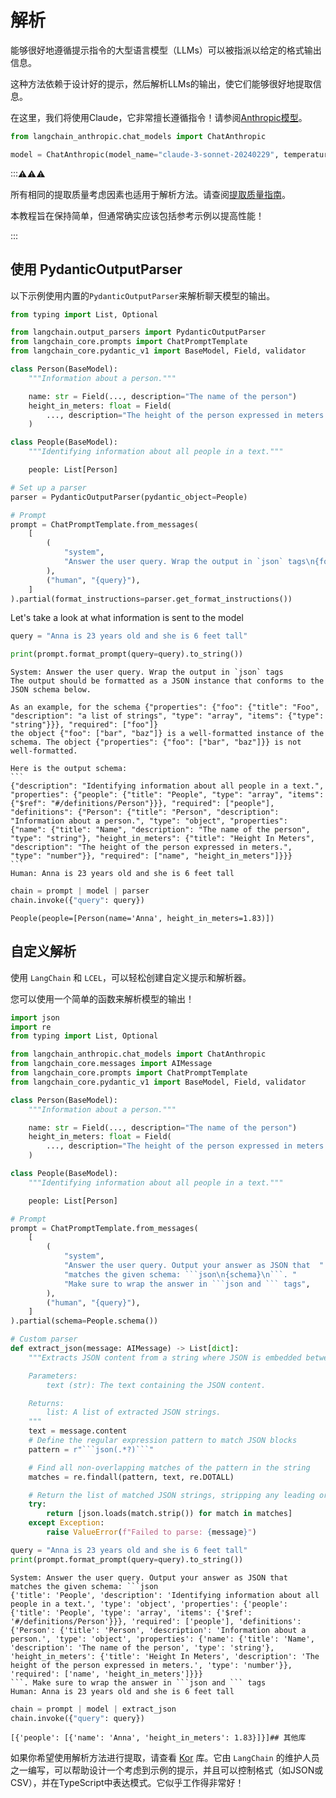 # 解析

能够很好地遵循提示指令的大型语言模型（LLMs）可以被指派以给定的格式输出信息。

这种方法依赖于设计好的提示，然后解析LLMs的输出，使它们能够很好地提取信息。

在这里，我们将使用Claude，它非常擅长遵循指令！请参阅[Anthropic模型](https://www.anthropic.com/api)。

```python
from langchain_anthropic.chat_models import ChatAnthropic

model = ChatAnthropic(model_name="claude-3-sonnet-20240229", temperature=0)
```

:::⚠⚠⚠

所有相同的提取质量考虑因素也适用于解析方法。请查阅[提取质量指南](/use_cases/extraction/guidelines)。

本教程旨在保持简单，但通常确实应该包括参考示例以提高性能！

:::

## 使用 PydanticOutputParser
以下示例使用内置的`PydanticOutputParser`来解析聊天模型的输出。

```python
from typing import List, Optional

from langchain.output_parsers import PydanticOutputParser
from langchain_core.prompts import ChatPromptTemplate
from langchain_core.pydantic_v1 import BaseModel, Field, validator

class Person(BaseModel):
    """Information about a person."""

    name: str = Field(..., description="The name of the person")
    height_in_meters: float = Field(
        ..., description="The height of the person expressed in meters."
    )

class People(BaseModel):
    """Identifying information about all people in a text."""

    people: List[Person]

# Set up a parser
parser = PydanticOutputParser(pydantic_object=People)

# Prompt
prompt = ChatPromptTemplate.from_messages(
    [
        (
            "system",
            "Answer the user query. Wrap the output in `json` tags\n{format_instructions}",
        ),
        ("human", "{query}"),
    ]
).partial(format_instructions=parser.get_format_instructions())
```

Let's take a look at what information is sent to the model

```python
query = "Anna is 23 years old and she is 6 feet tall"
```

```python
print(prompt.format_prompt(query=query).to_string())
```

    System: Answer the user query. Wrap the output in `json` tags
    The output should be formatted as a JSON instance that conforms to the JSON schema below.
    
    As an example, for the schema {"properties": {"foo": {"title": "Foo", "description": "a list of strings", "type": "array", "items": {"type": "string"}}}, "required": ["foo"]}
    the object {"foo": ["bar", "baz"]} is a well-formatted instance of the schema. The object {"properties": {"foo": ["bar", "baz"]}} is not well-formatted.
    
    Here is the output schema:
    ```
    {"description": "Identifying information about all people in a text.", "properties": {"people": {"title": "People", "type": "array", "items": {"$ref": "#/definitions/Person"}}}, "required": ["people"], "definitions": {"Person": {"title": "Person", "description": "Information about a person.", "type": "object", "properties": {"name": {"title": "Name", "description": "The name of the person", "type": "string"}, "height_in_meters": {"title": "Height In Meters", "description": "The height of the person expressed in meters.", "type": "number"}}, "required": ["name", "height_in_meters"]}}}
    ```
    Human: Anna is 23 years old and she is 6 feet tall
    
```python
chain = prompt | model | parser
chain.invoke({"query": query})
```

    People(people=[Person(name='Anna', height_in_meters=1.83)])

## 自定义解析

使用 `LangChain` 和 `LCEL`，可以轻松创建自定义提示和解析器。

您可以使用一个简单的函数来解析模型的输出！

```python
import json
import re
from typing import List, Optional

from langchain_anthropic.chat_models import ChatAnthropic
from langchain_core.messages import AIMessage
from langchain_core.prompts import ChatPromptTemplate
from langchain_core.pydantic_v1 import BaseModel, Field, validator

class Person(BaseModel):
    """Information about a person."""

    name: str = Field(..., description="The name of the person")
    height_in_meters: float = Field(
        ..., description="The height of the person expressed in meters."
    )

class People(BaseModel):
    """Identifying information about all people in a text."""

    people: List[Person]

# Prompt
prompt = ChatPromptTemplate.from_messages(
    [
        (
            "system",
            "Answer the user query. Output your answer as JSON that  "
            "matches the given schema: ```json\n{schema}\n```. "
            "Make sure to wrap the answer in ```json and ``` tags",
        ),
        ("human", "{query}"),
    ]
).partial(schema=People.schema())

# Custom parser
def extract_json(message: AIMessage) -> List[dict]:
    """Extracts JSON content from a string where JSON is embedded between ```json and ``` tags.

    Parameters:
        text (str): The text containing the JSON content.

    Returns:
        list: A list of extracted JSON strings.
    """
    text = message.content
    # Define the regular expression pattern to match JSON blocks
    pattern = r"```json(.*?)```"

    # Find all non-overlapping matches of the pattern in the string
    matches = re.findall(pattern, text, re.DOTALL)

    # Return the list of matched JSON strings, stripping any leading or trailing whitespace
    try:
        return [json.loads(match.strip()) for match in matches]
    except Exception:
        raise ValueError(f"Failed to parse: {message}")
```

```python
query = "Anna is 23 years old and she is 6 feet tall"
print(prompt.format_prompt(query=query).to_string())
```

    System: Answer the user query. Output your answer as JSON that  matches the given schema: ```json
    {'title': 'People', 'description': 'Identifying information about all people in a text.', 'type': 'object', 'properties': {'people': {'title': 'People', 'type': 'array', 'items': {'$ref': '#/definitions/Person'}}}, 'required': ['people'], 'definitions': {'Person': {'title': 'Person', 'description': 'Information about a person.', 'type': 'object', 'properties': {'name': {'title': 'Name', 'description': 'The name of the person', 'type': 'string'}, 'height_in_meters': {'title': 'Height In Meters', 'description': 'The height of the person expressed in meters.', 'type': 'number'}}, 'required': ['name', 'height_in_meters']}}}
    ```. Make sure to wrap the answer in ```json and ``` tags
    Human: Anna is 23 years old and she is 6 feet tall
    
```python
chain = prompt | model | extract_json
chain.invoke({"query": query})
```

    [{'people': [{'name': 'Anna', 'height_in_meters': 1.83}]}]## 其他库

如果你希望使用解析方法进行提取，请查看 [Kor](https://eyurtsev.github.io/kor/) 库。它由 `LangChain` 的维护人员之一编写，可以帮助设计一个考虑到示例的提示，并且可以控制格式（如JSON或CSV），并在TypeScript中表达模式。它似乎工作得非常好！